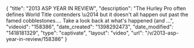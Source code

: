 {
    "title": "2013 ASP YEAR IN REVIEW",
    "description": "The Hurley Pro often defines World Title contenders \u2014 but it doesn't all happen out past the famed cobblestones.... Take a look back at what's happened (and ...",
    "videoid": "158386",
    "date_created": "1398292473",
    "date_modified": "1418181329",
    "type": "captivate",
    "layout": "video",
    "url": "\/v\/2013-asp-year-in-review\/158386"
}